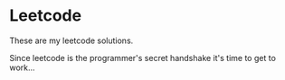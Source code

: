 # Leetcode

These are my leetcode solutions.

Since leetcode is the programmer's secret handshake it's time to get to work...
